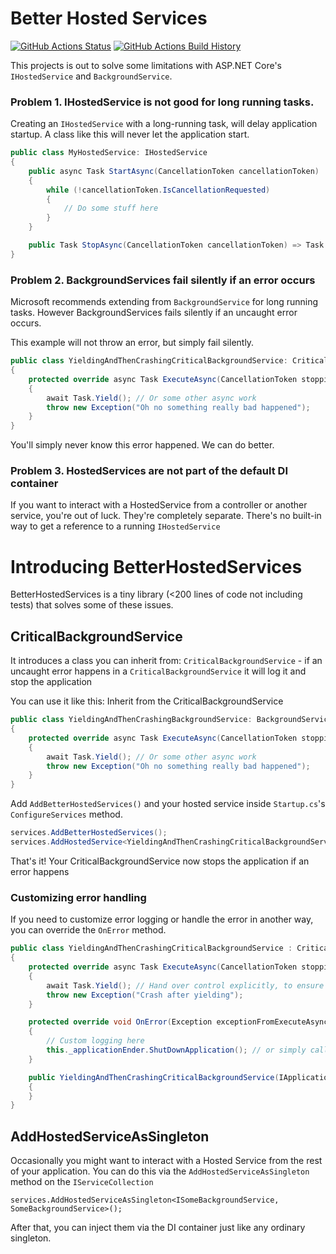 # Better Hosted Services
[![GitHub Actions Status](https://github.com/geewee/BetterHostedServices/workflows/Build/badge.svg?branch=main)](https://github.com/geewee/BetterHostedServices/actions)
[![GitHub Actions Build History](https://buildstats.info/github/chart/geewee/BetterHostedServices?branch=main&includeBuildsFromPullRequest=false)](https://github.com/geewee/BetterHostedServices/actions)

This projects is out to solve some limitations with ASP.NET Core's `IHostedService` and `BackgroundService`.

### Problem 1. IHostedService is not good for long running tasks.
Creating an `IHostedService` with a long-running task, will delay application startup.
A class like this will never let the application start.

```csharp
public class MyHostedService: IHostedService
{
    public async Task StartAsync(CancellationToken cancellationToken)
    {
        while (!cancellationToken.IsCancellationRequested)
        {
            // Do some stuff here
        }
    }

    public Task StopAsync(CancellationToken cancellationToken) => Task.CompletedTask;
}
```

### Problem 2. BackgroundServices fail silently if an error occurs
Microsoft recommends extending from `BackgroundService` for long running tasks.
However BackgroundServices fails silently if an uncaught error occurs.

This example will not throw an error, but simply fail silently.
```csharp
public class YieldingAndThenCrashingCriticalBackgroundService: CriticalBackgroundService
{
    protected override async Task ExecuteAsync(CancellationToken stoppingToken)
    {
        await Task.Yield(); // Or some other async work
        throw new Exception("Oh no something really bad happened");
    }
}
```
You'll simply never know this error happened. We can do better.

### Problem 3. HostedServices are not part of the default DI container
If you want to interact with a HostedService from a controller or another service, you're out of luck.
They're completely separate. There's no built-in way to get a reference to a running `IHostedService`


# Introducing BetterHostedServices

BetterHostedServices is a tiny library (<200 lines of code not including tests) that solves some of these issues.

## CriticalBackgroundService
It introduces a class you can inherit from: `CriticalBackgroundService` - if an uncaught error happens in a `CriticalBackgroundService`
it will log it and stop the application

You can use it like this:
Inherit from the CriticalBackgroundService

```csharp
public class YieldingAndThenCrashingBackgroundService: BackgroundService
{
    protected override async Task ExecuteAsync(CancellationToken stoppingToken)
    {
        await Task.Yield(); // Or some other async work
        throw new Exception("Oh no something really bad happened");
    }
}
```
Add `AddBetterHostedServices()` and your hosted service inside `Startup.cs`'s `ConfigureServices` method.
```csharp
services.AddBetterHostedServices();
services.AddHostedService<YieldingAndThenCrashingCriticalBackgroundService>();
```

That's it! Your CriticalBackgroundService now stops the application if an error happens


### Customizing error handling

If you need to customize error logging or handle the error in another way, you can override the `OnError` method.


```csharp
public class YieldingAndThenCrashingCriticalBackgroundService : CriticalBackgroundService
{
    protected override async Task ExecuteAsync(CancellationToken stoppingToken)
    {
        await Task.Yield(); // Hand over control explicitly, to ensure this behaviour also works
        throw new Exception("Crash after yielding");
    }

    protected override void OnError(Exception exceptionFromExecuteAsync)
    {
        // Custom logging here
        this._applicationEnder.ShutDownApplication(); // or simply call base.OnError
    }

    public YieldingAndThenCrashingCriticalBackgroundService(IApplicationEnder applicationEnder) : base(applicationEnder)
    {
    }
}
```

## AddHostedServiceAsSingleton
Occasionally you might want to interact with a Hosted Service from the 
rest of your application. You can do this via the `AddHostedServiceAsSingleton`
method on the `IServiceCollection`

```
services.AddHostedServiceAsSingleton<ISomeBackgroundService, SomeBackgroundService>();
```
After that, you can inject them via the DI container just like any ordinary singleton.
